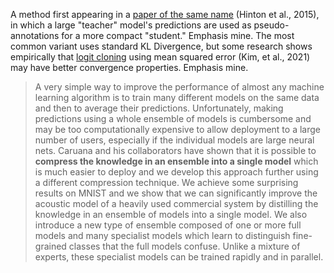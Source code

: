 A method first appearing in a [paper of the same name][abstract] (Hinton et al., 2015), in which a large "teacher" model's predictions are used as pseudo-annotations for a more compact "student." Emphasis mine. The most common variant uses standard KL Divergence, but some research shows empirically that [logit cloning][cloning] using mean squared error (Kim, et al., 2021) may have better convergence properties. Emphasis mine.

> A very simple way to improve the performance of almost any machine learning algorithm is to train many different models on the same data and then to average their predictions. Unfortunately, making predictions using a whole ensemble of models is cumbersome and may be too computationally expensive to allow deployment to a large number of users, especially if the individual models are large neural nets. Caruana and his collaborators have shown that it is possible to **compress the knowledge in an ensemble into a single model** which is much easier to deploy and we develop this approach further using a different compression technique. We achieve some surprising results on MNIST and we show that we can significantly improve the acoustic model of a heavily used commercial system by distilling the knowledge in an ensemble of models into a single model. We also introduce a new type of ensemble composed of one or more full models and many specialist models which learn to distinguish fine-grained classes that the full models confuse. Unlike a mixture of experts, these specialist models can be trained rapidly and in parallel.

[abstract]: https://arxiv.org/abs/1503.02531
[cloning]: https://arxiv.org/abs/2105.08919